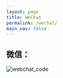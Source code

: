 ```yaml
---
layout: page
title: WeChat
permalink: /wechat/
main_nav: false
---
```


## 微信：
<img src="http://www.hjboo.com/assets/images/webchat_code.jpg" alt="webchat_code" class="profile" align="center">
